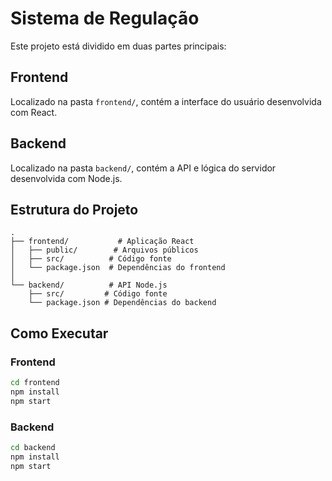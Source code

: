 # Sistema de Regulação

Este projeto está dividido em duas partes principais:

## Frontend
Localizado na pasta `frontend/`, contém a interface do usuário desenvolvida com React.

## Backend
Localizado na pasta `backend/`, contém a API e lógica do servidor desenvolvida com Node.js.

## Estrutura do Projeto
```
.
├── frontend/           # Aplicação React
│   ├── public/        # Arquivos públicos
│   ├── src/          # Código fonte
│   └── package.json  # Dependências do frontend
│
└── backend/          # API Node.js
    ├── src/         # Código fonte
    └── package.json # Dependências do backend
```

## Como Executar

### Frontend
```bash
cd frontend
npm install
npm start
```

### Backend
```bash
cd backend
npm install
npm start
``` 